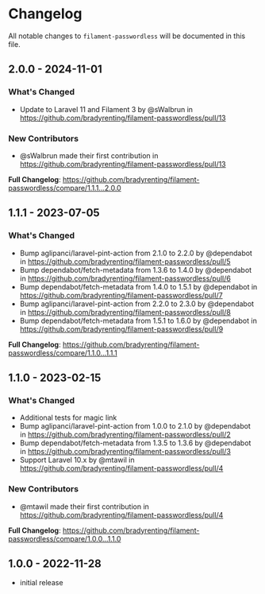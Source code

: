 # Changelog

All notable changes to `filament-passwordless` will be documented in this file.

## 2.0.0 - 2024-11-01

### What's Changed

* Update to Laravel 11 and Filament 3 by @sWalbrun in https://github.com/bradyrenting/filament-passwordless/pull/13

### New Contributors

* @sWalbrun made their first contribution in https://github.com/bradyrenting/filament-passwordless/pull/13

**Full Changelog**: https://github.com/bradyrenting/filament-passwordless/compare/1.1.1...2.0.0

## 1.1.1 - 2023-07-05

### What's Changed

- Bump aglipanci/laravel-pint-action from 2.1.0 to 2.2.0 by @dependabot in https://github.com/bradyrenting/filament-passwordless/pull/5
- Bump dependabot/fetch-metadata from 1.3.6 to 1.4.0 by @dependabot in https://github.com/bradyrenting/filament-passwordless/pull/6
- Bump dependabot/fetch-metadata from 1.4.0 to 1.5.1 by @dependabot in https://github.com/bradyrenting/filament-passwordless/pull/7
- Bump aglipanci/laravel-pint-action from 2.2.0 to 2.3.0 by @dependabot in https://github.com/bradyrenting/filament-passwordless/pull/8
- Bump dependabot/fetch-metadata from 1.5.1 to 1.6.0 by @dependabot in https://github.com/bradyrenting/filament-passwordless/pull/9

**Full Changelog**: https://github.com/bradyrenting/filament-passwordless/compare/1.1.0...1.1.1

## 1.1.0 - 2023-02-15

### What's Changed

- Additional tests for magic link
- Bump aglipanci/laravel-pint-action from 1.0.0 to 2.1.0 by @dependabot in https://github.com/bradyrenting/filament-passwordless/pull/2
- Bump dependabot/fetch-metadata from 1.3.5 to 1.3.6 by @dependabot in https://github.com/bradyrenting/filament-passwordless/pull/3
- Support Laravel 10.x by @mtawil in https://github.com/bradyrenting/filament-passwordless/pull/4

### New Contributors

- @mtawil made their first contribution in https://github.com/bradyrenting/filament-passwordless/pull/4

**Full Changelog**: https://github.com/bradyrenting/filament-passwordless/compare/1.0.0...1.1.0

## 1.0.0 - 2022-11-28

- initial release
